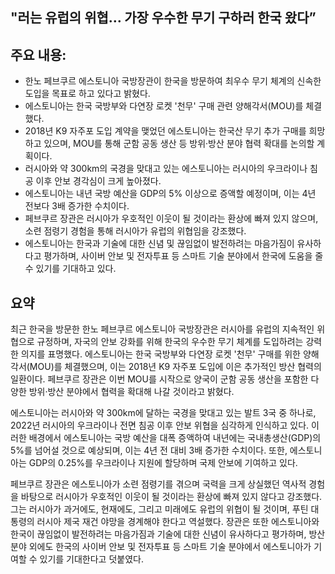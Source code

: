 ## "러는 유럽의 위협… 가장 우수한 무기 구하러 한국 왔다”

## 주요 내용:
*   한노 페브쿠르 에스토니아 국방장관이 한국을 방문하여 최우수 무기 체계의 신속한 도입을 목표로 하고 있다고 밝혔다.
*   에스토니아는 한국 국방부와 다연장 로켓 '천무' 구매 관련 양해각서(MOU)를 체결했다.
*   2018년 K9 자주포 도입 계약을 맺었던 에스토니아는 한국산 무기 추가 구매를 희망하고 있으며, MOU를 통해 군함 공동 생산 등 방위·방산 분야 협력 확대를 논의할 계획이다.
*   러시아와 약 300km의 국경을 맞대고 있는 에스토니아는 러시아의 우크라이나 침공 이후 안보 경각심이 크게 높아졌다.
*   에스토니아는 내년 국방 예산을 GDP의 5% 이상으로 증액할 예정이며, 이는 4년 전보다 3배 증가한 수치이다.
*   페브쿠르 장관은 러시아가 우호적인 이웃이 될 것이라는 환상에 빠져 있지 않으며, 소련 점령기 경험을 통해 러시아가 유럽의 위협임을 강조했다.
*   에스토니아는 한국과 기술에 대한 신념 및 끊임없이 발전하려는 마음가짐이 유사하다고 평가하며, 사이버 안보 및 전자투표 등 스마트 기술 분야에서 한국에 도움을 줄 수 있기를 기대하고 있다.

## 요약

최근 한국을 방문한 한노 페브쿠르 에스토니아 국방장관은 러시아를 유럽의 지속적인 위협으로 규정하며, 자국의 안보 강화를 위해 한국의 우수한 무기 체계를 도입하려는 강력한 의지를 표명했다. 에스토니아는 한국 국방부와 다연장 로켓 '천무' 구매를 위한 양해각서(MOU)를 체결했으며, 이는 2018년 K9 자주포 도입에 이은 추가적인 방산 협력의 일환이다. 페브쿠르 장관은 이번 MOU를 시작으로 양국이 군함 공동 생산을 포함한 다양한 방위·방산 분야에서 협력을 확대해 나갈 것이라고 밝혔다.

에스토니아는 러시아와 약 300km에 달하는 국경을 맞대고 있는 발트 3국 중 하나로, 2022년 러시아의 우크라이나 전면 침공 이후 안보 위협을 심각하게 인식하고 있다. 이러한 배경에서 에스토니아는 국방 예산을 대폭 증액하여 내년에는 국내총생산(GDP)의 5%를 넘어설 것으로 예상되며, 이는 4년 전 대비 3배 증가한 수치이다. 또한, 에스토니아는 GDP의 0.25%를 우크라이나 지원에 할당하며 국제 안보에 기여하고 있다.

페브쿠르 장관은 에스토니아가 소련 점령기를 겪으며 국력을 크게 상실했던 역사적 경험을 바탕으로 러시아가 우호적인 이웃이 될 것이라는 환상에 빠져 있지 않다고 강조했다. 그는 러시아가 과거에도, 현재에도, 그리고 미래에도 유럽의 위협이 될 것이며, 푸틴 대통령의 러시아 제국 재건 야망을 경계해야 한다고 역설했다. 장관은 또한 에스토니아와 한국이 끊임없이 발전하려는 마음가짐과 기술에 대한 신념이 유사하다고 평가하며, 방산 분야 외에도 한국의 사이버 안보 및 전자투표 등 스마트 기술 분야에서 에스토니아가 기여할 수 있기를 기대한다고 덧붙였다.
